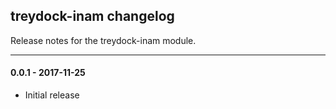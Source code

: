 ## treydock-inam changelog

Release notes for the treydock-inam module.

------------------------------------------

#### 0.0.1 - 2017-11-25

* Initial release
